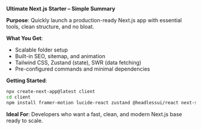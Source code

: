 **Ultimate Next.js Starter – Simple Summary**

**Purpose**:
Quickly launch a production-ready Next.js app with essential tools, clean structure, and no bloat.

**What You Get**:

* Scalable folder setup
* Built-in SEO, sitemap, and animation
* Tailwind CSS, Zustand (state), SWR (data fetching)
* Pre-configured commands and minimal dependencies

**Getting Started**:

```bash
npx create-next-app@latest client
cd client
npm install framer-motion lucide-react zustand @headlessui/react next-sitemap swr clsx tailwind-merge
```

**Ideal For**:
Developers who want a fast, clean, and modern Next.js base ready to scale.
